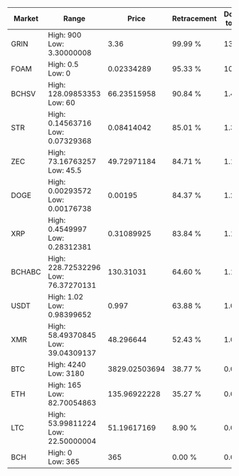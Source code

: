 | Market | Range | Price| Retracement | Doubles to 50% |
| --- | --- | --- | --- | --- |
| GRIN | High: 900<br />Low: 3.30000008 | 3.36 | 99.99 % | 134.42 |
| FOAM | High: 0.5<br />Low: 0 | 0.02334289 | 95.33 % | 10.71 |
| BCHSV | High: 128.09853353<br />Low: 60 | 66.23515958 | 90.84 % | 1.42 |
| STR | High: 0.14563716<br />Low: 0.07329368 | 0.08414042 | 85.01 % | 1.30 |
| ZEC | High: 73.16763257<br />Low: 45.5 | 49.72971184 | 84.71 % | 1.19 |
| DOGE | High: 0.00293572<br />Low: 0.00176738 | 0.00195 | 84.37 % | 1.21 |
| XRP | High: 0.4549997<br />Low: 0.28312381 | 0.31089925 | 83.84 % | 1.19 |
| BCHABC | High: 228.72532296<br />Low: 76.37270131 | 130.31031 | 64.60 % | 1.17 |
| USDT | High: 1.02<br />Low: 0.98399652 | 0.997 | 63.88 % | 1.01 |
| XMR | High: 58.49370845<br />Low: 39.04309137 | 48.296644 | 52.43 % | 1.01 |
| BTC | High: 4240<br />Low: 3180 | 3829.02503694 | 38.77 % | 0.00 |
| ETH | High: 165<br />Low: 82.70054863 | 135.96922228 | 35.27 % | 0.00 |
| LTC | High: 53.99811224<br />Low: 22.50000004 | 51.19617169 | 8.90 % | 0.00 |
| BCH | High: 0<br />Low: 365 | 365 | 0.00 % | 0.00 |
